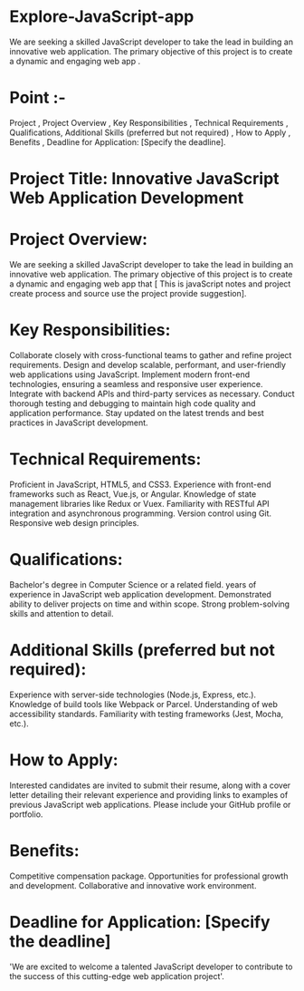 # Explore-JavaScript-app
We are seeking a skilled JavaScript developer to take the lead in building an innovative web application. The primary objective of this project is to create a dynamic and engaging web app .
# Point :-
Project , Project Overview ,  Key Responsibilities  , Technical Requirements ,  Qualifications, Additional Skills (preferred but not required)  ,  How to Apply  , Benefits , Deadline for Application: [Specify the deadline].

# Project Title: Innovative JavaScript Web Application Development

# Project Overview:
We are seeking a skilled JavaScript developer to take the lead in building an innovative web application. The primary objective of this project is to create a dynamic and engaging web app that [ This is javaScript notes and project create process and source use the project provide suggestion].

# Key Responsibilities:
Collaborate closely with cross-functional teams to gather and refine project requirements.
Design and develop scalable, performant, and user-friendly web applications using JavaScript.
Implement modern front-end technologies, ensuring a seamless and responsive user experience.
Integrate with backend APIs and third-party services as necessary.
Conduct thorough testing and debugging to maintain high code quality and application performance.
Stay updated on the latest trends and best practices in JavaScript development.


# Technical Requirements:
Proficient in JavaScript, HTML5, and CSS3.
Experience with front-end frameworks such as React, Vue.js, or Angular.
Knowledge of state management libraries like Redux or Vuex.
Familiarity with RESTful API integration and asynchronous programming.
Version control using Git.
Responsive web design principles.


# Qualifications:
Bachelor's degree in Computer Science or a related field.
 years of experience in JavaScript web application development.
Demonstrated ability to deliver projects on time and within scope.
Strong problem-solving skills and attention to detail.


# Additional Skills (preferred but not required):
Experience with server-side technologies (Node.js, Express, etc.).
Knowledge of build tools like Webpack or Parcel.
Understanding of web accessibility standards.
Familiarity with testing frameworks (Jest, Mocha, etc.).


# How to Apply:
Interested candidates are invited to submit their resume, along with a cover letter detailing their relevant experience and providing links to examples of previous JavaScript web applications. Please include your GitHub profile or portfolio.

# Benefits:
Competitive compensation package.
Opportunities for professional growth and development.
Collaborative and innovative work environment.

# Deadline for Application: [Specify the deadline]

'We are excited to welcome a talented JavaScript developer to contribute to the success of this cutting-edge web application project'.
